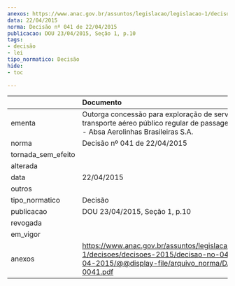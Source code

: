 ```yaml
---
anexos: https://www.anac.gov.br/assuntos/legislacao/legislacao-1/decisoes/decisoes-2015/decisao-no-041-de-22-04-2015/@@display-file/arquivo_norma/DA2015-0041.pdf
data: 22/04/2015
norma: Decisão nº 041 de 22/04/2015
publicacao: DOU 23/04/2015, Seção 1, p.10
tags:
- decisão
- lei
tipo_normatico: Decisão
hide: 
- toc 
 
---
```


|                    | Documento                                                                                                                                                 |
|:-------------------|:----------------------------------------------------------------------------------------------------------------------------------------------------------|
| ementa             | Outorga concessão para exploração de serviço de transporte aéreo público regular de passageiros e cargas - Absa Aerolinhas Brasileiras S.A.               |
| norma              | Decisão nº 041 de 22/04/2015                                                                                                                              |
| tornada_sem_efeito |                                                                                                                                                           |
| alterada           |                                                                                                                                                           |
| data               | 22/04/2015                                                                                                                                                |
| outros             |                                                                                                                                                           |
| tipo_normatico     | Decisão                                                                                                                                                   |
| publicacao         | DOU 23/04/2015, Seção 1, p.10                                                                                                                             |
| revogada           |                                                                                                                                                           |
| em_vigor           |                                                                                                                                                           |
| anexos             | https://www.anac.gov.br/assuntos/legislacao/legislacao-1/decisoes/decisoes-2015/decisao-no-041-de-22-04-2015/@@display-file/arquivo_norma/DA2015-0041.pdf |